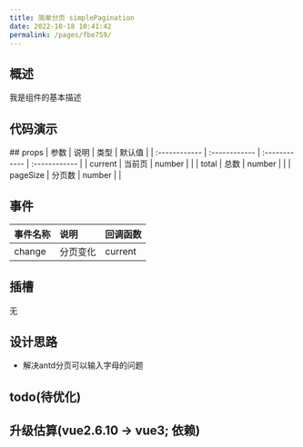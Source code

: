 ```yaml
---
title: 简单分页 simplePagination
date: 2022-10-18 10:41:42
permalink: /pages/fbe759/
---
```

## 概述
我是组件的基本描述

## 代码演示
<SimplePaginationDemo/>
## props
| 参数  | 说明  | 类型  | 默认值  |
| :------------ | :------------ | :------------ | :------------ |
| current  | 当前页  | number  |   |
| total  | 总数  | number  |   |
| pageSize  | 分页数  | number  |   |

## 事件
| 事件名称         | 说明   | 回调函数    |
|:-------------|:-----|:--------|
| change       | 分页变化 | current |

## 插槽
无

## 设计思路
* 解决antd分页可以输入字母的问题

## todo(待优化)


## 升级估算(vue2.6.10 -> vue3; 依赖)

